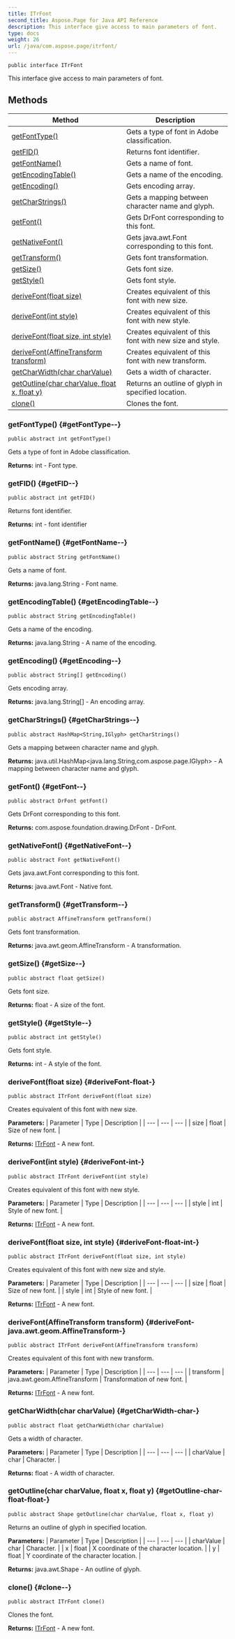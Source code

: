 ```yaml
---
title: ITrFont
second_title: Aspose.Page for Java API Reference
description: This interface give access to main parameters of font.
type: docs
weight: 26
url: /java/com.aspose.page/itrfont/
---
```

```
public interface ITrFont
```

This interface give access to main parameters of font.
## Methods

| Method | Description |
| --- | --- |
| [getFontType()](#getFontType--) | Gets a type of font in Adobe classification. |
| [getFID()](#getFID--) | Returns font identifier. |
| [getFontName()](#getFontName--) | Gets a name of font. |
| [getEncodingTable()](#getEncodingTable--) | Gets a name of the encoding. |
| [getEncoding()](#getEncoding--) | Gets encoding array. |
| [getCharStrings()](#getCharStrings--) | Gets a mapping between character name and glyph. |
| [getFont()](#getFont--) | Gets DrFont corresponding to this font. |
| [getNativeFont()](#getNativeFont--) | Gets java.awt.Font corresponding to this font. |
| [getTransform()](#getTransform--) | Gets font transformation. |
| [getSize()](#getSize--) | Gets font size. |
| [getStyle()](#getStyle--) | Gets font style. |
| [deriveFont(float size)](#deriveFont-float-) | Creates equivalent of this font with new size. |
| [deriveFont(int style)](#deriveFont-int-) | Creates equivalent of this font with new style. |
| [deriveFont(float size, int style)](#deriveFont-float-int-) | Creates equivalent of this font with new size and style. |
| [deriveFont(AffineTransform transform)](#deriveFont-java.awt.geom.AffineTransform-) | Creates equivalent of this font with new transform. |
| [getCharWidth(char charValue)](#getCharWidth-char-) | Gets a width of character. |
| [getOutline(char charValue, float x, float y)](#getOutline-char-float-float-) | Returns an outline of glyph in specified location. |
| [clone()](#clone--) | Clones the font. |
### getFontType() {#getFontType--}
```
public abstract int getFontType()
```


Gets a type of font in Adobe classification.

**Returns:**
int - Font type.
### getFID() {#getFID--}
```
public abstract int getFID()
```


Returns font identifier.

**Returns:**
int - font identifier
### getFontName() {#getFontName--}
```
public abstract String getFontName()
```


Gets a name of font.

**Returns:**
java.lang.String - Font name.
### getEncodingTable() {#getEncodingTable--}
```
public abstract String getEncodingTable()
```


Gets a name of the encoding.

**Returns:**
java.lang.String - A name of the encoding.
### getEncoding() {#getEncoding--}
```
public abstract String[] getEncoding()
```


Gets encoding array.

**Returns:**
java.lang.String[] - An encoding array.
### getCharStrings() {#getCharStrings--}
```
public abstract HashMap<String,IGlyph> getCharStrings()
```


Gets a mapping between character name and glyph.

**Returns:**
java.util.HashMap<java.lang.String,com.aspose.page.IGlyph> - A mapping between character name and glyph.
### getFont() {#getFont--}
```
public abstract DrFont getFont()
```


Gets DrFont corresponding to this font.

**Returns:**
com.aspose.foundation.drawing.DrFont - DrFont.
### getNativeFont() {#getNativeFont--}
```
public abstract Font getNativeFont()
```


Gets java.awt.Font corresponding to this font.

**Returns:**
java.awt.Font - Native font.
### getTransform() {#getTransform--}
```
public abstract AffineTransform getTransform()
```


Gets font transformation.

**Returns:**
java.awt.geom.AffineTransform - A transformation.
### getSize() {#getSize--}
```
public abstract float getSize()
```


Gets font size.

**Returns:**
float - A size of the font.
### getStyle() {#getStyle--}
```
public abstract int getStyle()
```


Gets font style.

**Returns:**
int - A style of the font.
### deriveFont(float size) {#deriveFont-float-}
```
public abstract ITrFont deriveFont(float size)
```


Creates equivalent of this font with new size.

**Parameters:**
| Parameter | Type | Description |
| --- | --- | --- |
| size | float | Size of new font. |

**Returns:**
[ITrFont](../../com.aspose.page/itrfont) - A new font.
### deriveFont(int style) {#deriveFont-int-}
```
public abstract ITrFont deriveFont(int style)
```


Creates equivalent of this font with new style.

**Parameters:**
| Parameter | Type | Description |
| --- | --- | --- |
| style | int | Style of new font. |

**Returns:**
[ITrFont](../../com.aspose.page/itrfont) - A new font.
### deriveFont(float size, int style) {#deriveFont-float-int-}
```
public abstract ITrFont deriveFont(float size, int style)
```


Creates equivalent of this font with new size and style.

**Parameters:**
| Parameter | Type | Description |
| --- | --- | --- |
| size | float | Size of new font. |
| style | int | Style of new font. |

**Returns:**
[ITrFont](../../com.aspose.page/itrfont) - A new font.
### deriveFont(AffineTransform transform) {#deriveFont-java.awt.geom.AffineTransform-}
```
public abstract ITrFont deriveFont(AffineTransform transform)
```


Creates equivalent of this font with new transform.

**Parameters:**
| Parameter | Type | Description |
| --- | --- | --- |
| transform | java.awt.geom.AffineTransform | Transformation of new font. |

**Returns:**
[ITrFont](../../com.aspose.page/itrfont) - A new font.
### getCharWidth(char charValue) {#getCharWidth-char-}
```
public abstract float getCharWidth(char charValue)
```


Gets a width of character.

**Parameters:**
| Parameter | Type | Description |
| --- | --- | --- |
| charValue | char | Character. |

**Returns:**
float - A width of character.
### getOutline(char charValue, float x, float y) {#getOutline-char-float-float-}
```
public abstract Shape getOutline(char charValue, float x, float y)
```


Returns an outline of glyph in specified location.

**Parameters:**
| Parameter | Type | Description |
| --- | --- | --- |
| charValue | char | Character. |
| x | float | X coordinate of the character location. |
| y | float | Y coordinate of the character location. |

**Returns:**
java.awt.Shape - An outline of glyph.
### clone() {#clone--}
```
public abstract ITrFont clone()
```


Clones the font.

**Returns:**
[ITrFont](../../com.aspose.page/itrfont) - A new font.
